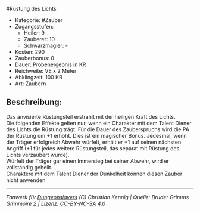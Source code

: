 #Rüstung des Lichts  
- Kategorie: #Zauber  
- Zugangsstufen:  
  - Heiler: 9  
  - Zauberer: 10  
  - Schwarzmagier: -  
- Kosten: 290  
- Zauberbonus: 0  
- Dauer: Probenergebnis in KR  
- Reichweite: VE x 2 Meter  
- Abklingzeit: 100 KR  
- Art: Zaubern     

## Beschreibung:
Das anvisierte Rüstungsteil erstrahlt mit der heiligen Kraft des Lichts.<br>Die folgenden Effekte gelten nur, wenn ein Charakter mit dem Talent Diener des Lichts die Rüstung trägt: Für die Dauer des Zauberspruchs wird die PA der Rüstung um +1 erhöht. Dies ist ein magischer Bonus. Jedesmal, wenn der Träger erfolgreich Abwehr würfelt, erhält er +1 auf seinen nächsten Angriff (+1 für jedes weitere Rüstungsteil, das separat mit Rüstung des Lichts verzaubert wurde).<br>Würfelt der Träger gar einen Immersieg bei seiner Abwehr, wird er vollständig geheilt.<br>Charaktere mit dem Talent Diener der Dunkelheit können diesen Zauber nicht anwenden


___
*Fanwerk für [Dungeonslayers](https://www.dungeonslayers.net/) (C) Christian Kennig | Quelle: Bruder Grimms Grimmoire 2 | Lizenz: [CC-BY-NC-SA 4.0](https://creativecommons.org/licenses/by-nc-sa/4.0/deed.de)*